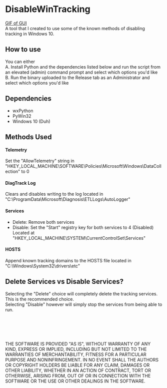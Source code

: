 # DisableWinTracking
[GIF of GUI](http://i.imgur.com/AV8btDc.gifv)  
A tool that I created to use some of the known methods of disabling tracking in Windows 10.

## How to use
You can either  
A. Install Python and the dependencies listed below and run the script from an elevated (admin) command prompt and select which options you'd like  
B. Run the binary uploaded to the Release tab as an Administrator and select which options you'd like  

## Dependencies
* wxPython
* PyWin32
* Windows 10 (Duh)

## Methods Used
#### Telemetry
Set the "AllowTelemetry" string in "HKEY_LOCAL_MACHINE\SOFTWARE\Policies\Microsoft\Windows\DataCollection" to 0

#### DiagTrack Log
Clears and disables writing to the log located in "C:\ProgramData\Microsoft\Diagnosis\ETLLogs\AutoLogger"

#### Services
* Delete: Remove both services
* Disable: Set the "Start" registry key for both services to 4 (Disabled) Located at "HKEY_LOCAL_MACHINE\SYSTEM\CurrentControlSet\Services\"

#### HOSTS
Append known tracking domains to the HOSTS file located in "C:\Windows\System32\drivers\etc"

## Delete Services vs Disable Services?
Selecting the "Delete" choice will completely delete the tracking services. This is the recommended choice.  
Selecting "Disable" however will simply stop the services from being able to run.
#  
THE SOFTWARE IS PROVIDED "AS IS", WITHOUT WARRANTY OF ANY KIND, EXPRESS OR
IMPLIED, INCLUDING BUT NOT LIMITED TO THE WARRANTIES OF MERCHANTABILITY,
FITNESS FOR A PARTICULAR PURPOSE AND NONINFRINGEMENT. IN NO EVENT SHALL THE
AUTHORS OR COPYRIGHT HOLDERS BE LIABLE FOR ANY CLAIM, DAMAGES OR OTHER
LIABILITY, WHETHER IN AN ACTION OF CONTRACT, TORT OR OTHERWISE, ARISING FROM,
OUT OF OR IN CONNECTION WITH THE SOFTWARE OR THE USE OR OTHER DEALINGS IN
THE SOFTWARE.

